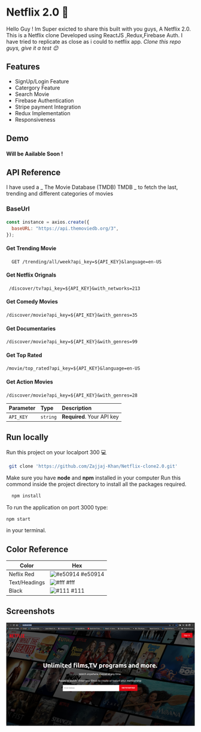 # Netflix 2.0 🚀

Hello Guy ! Im Super exicted to share this built with you guys, A Netflix 2.0. This is a Netflix clone Developed using ReactJS ,Redux,Firebase Auth. I have tried to replicate as close as i could to netflix app. _Clone this repo guys, give it a test 😊_

## Features

- SignUp/Login Feature
- Catergory Feature
- Search Movie
- Firebase Authentication
- Stripe payment Integration
- Redux Implementation
- Responsiveness

## Demo

#### Will be Aailable Soon !

## API Reference

I have used a _ The Movie Database (TMDB) TMDB _ to fetch the last, trending and different categories of movies

### BaseUrl

```javascript
const instance = axios.create({
  baseURL: "https://api.themoviedb.org/3",
});
```

#### Get Trending Movie

```https
  GET /trending/all/week?api_key=${API_KEY}&language=en-US
```

#### Get Netflix Orignals

```https
 /discover/tv?api_key=${API_KEY}&with_networks=213
```

#### Get Comedy Movies

```https
/discover/movie?api_key=${API_KEY}&with_genres=35
```

#### Get Documentaries

```https
/discover/movie?api_key=${API_KEY}&with_genres=99
```

#### Get Top Rated

```https
/movie/top_rated?api_key=${API_KEY}&language=en-US
```

#### Get Action Movies

```https
/discover/movie?api_key=${API_KEY}&with_genres=28
```

| Parameter | Type     | Description                |
| :-------- | :------- | :------------------------- |
| `API_KEY` | `string` | **Required**. Your API key |

## Run locally

Run this project on your localport 300 💻

```bash
 git clone 'https://github.com/Zajjaj-Khan/Netflix-clone2.0.git'
```

Make sure you have **node** and **npm** installed in your computer
Run this commond inside the project directory to install all the packages required.

```bash
  npm install
```

To run the application on port 3000 type:

```bash
npm start
```

in your terminal.

## Color Reference

| Color         | Hex                                                              |
| ------------- | ---------------------------------------------------------------- |
| Neflix Red    | ![#e50914](https://via.placeholder.com/10/e50914?text=+) #e50914 |
| Text/Headings | ![#fff](https://via.placeholder.com/10/fff?text=+) #fff          |
| Black         | ![#111](https://via.placeholder.com/10/111?text=+) #111          |


## Screenshots
![project image](https://github.com/Zajjaj-Khan/Netflix-clone2.0/blob/master/images/main.png)
